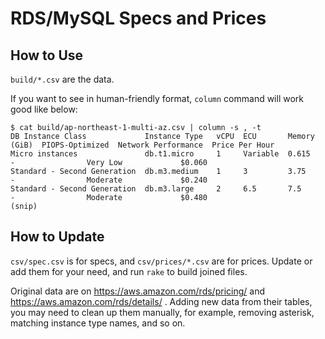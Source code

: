 RDS/MySQL Specs and Prices
========================================

## How to Use

`build/*.csv` are the data.

If you want to see in human-friendly format, `column` command will work good like below:

```plain
$ cat build/ap-northeast-1-multi-az.csv | column -s , -t
DB Instance Class             Instance Type   vCPU  ECU       Memory (GiB)  PIOPS-Optimized  Network Performance  Price Per Hour
Micro instances               db.t1.micro     1     Variable  0.615         -                Very Low             $0.060
Standard - Second Generation  db.m3.medium    1     3         3.75          -                Moderate             $0.240
Standard - Second Generation  db.m3.large     2     6.5       7.5           -                Moderate             $0.480
(snip)
```

## How to Update

`csv/spec.csv` is for specs, and `csv/prices/*.csv` are for prices. Update or add them for your need, and run `rake` to build joined files.

Original data are on https://aws.amazon.com/rds/pricing/ and https://aws.amazon.com/rds/details/ . Adding new data from their tables, you may need to clean up them manually, for example, removing asterisk, matching instance type names, and so on.
